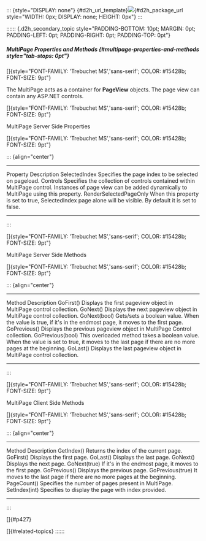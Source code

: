 ::: {style="DISPLAY: none"}
[](ms-xhelp:///?Id=d2h_url_template){#d2h_url_template}![](!package_url!){#d2h_package_url style="WIDTH: 0px; DISPLAY: none; HEIGHT: 0px"}
:::

:::::: {.d2h_secondary_topic style="PADDING-BOTTOM: 10pt; MARGIN: 0pt; PADDING-LEFT: 0pt; PADDING-RIGHT: 0pt; PADDING-TOP: 0pt"}
##### MultiPage Properties and Methods {#multipage-properties-and-methods style="tab-stops: 0pt"}

[]{style="FONT-FAMILY: 'Trebuchet MS','sans-serif'; COLOR: #15428b; FONT-SIZE: 9pt"} 

The MultiPage acts as a container for **PageView** objects. The page view can contain any ASP.NET controls.

[]{style="FONT-FAMILY: 'Trebuchet MS','sans-serif'; COLOR: #15428b; FONT-SIZE: 9pt"} 

MultiPage Server Side Properties

[]{style="FONT-FAMILY: 'Trebuchet MS','sans-serif'; COLOR: #15428b; FONT-SIZE: 9pt"} 

::: {align="center"}
  ------------------------ ------------------------------------------------------------------------------------------------------------------------------------------------------------
  Property                 Description
  SelectedIndex            Specifies the page index to be selected on pageload.
  Controls                 Specifies the collection of controls contained within MultiPage control. Instances of page view can be added dynamically to MultiPage using this property.
  RenderSelectedPageOnly   When this property is set to true, SelectedIndex page alone will be visible. By default it is set to false.
  ------------------------ ------------------------------------------------------------------------------------------------------------------------------------------------------------
:::

[]{style="FONT-FAMILY: 'Trebuchet MS','sans-serif'; COLOR: #15428b; FONT-SIZE: 9pt"} 

MultiPage Server Side Methods

[]{style="FONT-FAMILY: 'Trebuchet MS','sans-serif'; COLOR: #15428b; FONT-SIZE: 9pt"} 

::: {align="center"}
  ------------------ -----------------------------------------------------------------------------------------------------------------------------------------------------
  Method             Description
  GoFirst()          Displays the first pageview object in MultiPage control collection.
  GoNext()           Displays the next pageview object in MultiPage control collection.
  GoNext(bool)       Gets/sets a boolean value. When the value is true, if it\'s in the endmost page, it moves to the first page.
  GoPrevious()       Displays the previous pageview object in MultiPage Control collection.
  GoPrevious(bool)   This overloaded method takes a boolean value. When the value is set to true, it moves to the last page if there are no more pages at the beginning.
  GoLast()           Displays the last pageview object in MultiPage control collection.
  ------------------ -----------------------------------------------------------------------------------------------------------------------------------------------------
:::

[]{style="FONT-FAMILY: 'Trebuchet MS','sans-serif'; COLOR: #15428b; FONT-SIZE: 9pt"} 

MultiPage Client Side Methods

[]{style="FONT-FAMILY: 'Trebuchet MS','sans-serif'; COLOR: #15428b; FONT-SIZE: 9pt"} 

::: {align="center"}
  ------------------ ------------------------------------------------------------------------
  Method             Description
  GetIndex()         Returns the index of the current page.
  GoFirst()          Displays the first page.
  GoLast()           Displays the last page.
  GoNext()           Displays the next page.
  GoNext(true)       If it\'s in the endmost page, it moves to the first page.
  GoPrevious()       Displays the previous page.
  GoPrevious(true)   It moves to the last page if there are no more pages at the beginning.
  PageCount()        Specifies the number of pages present in MultiPage.
  SetIndex(int)      Specifies to display the page with index provided.
  ------------------ ------------------------------------------------------------------------
:::

[]{#p427} 

[]{#related-topics}
::::::
